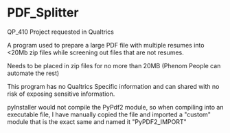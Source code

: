 # PDF_Splitter

QP_410 Project requested in Qualtrics

A program used to prepare a large PDF file with multiple resumes into &lt;20Mb zip files while screening out files that are not resumes.

Needs to be placed in zip files for no more than 20MB (Phenom People can automate the rest)

This program has no Qualtrics Specific information and can shared with no risk of exposing sensitive information.

pyInstaller would not compile the PyPdf2 module, so when compiling into an executable file, I have manually copied the file and imported a "custom" module that is the exact same and named it "PyPDF2_IMPORT"
